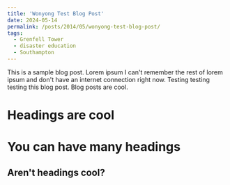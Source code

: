 ```yaml
---
title: 'Wonyong Test Blog Post'
date: 2024-05-14
permalink: /posts/2014/05/wonyong-test-blog-post/
tags:
  - Grenfell Tower
  - disaster education
  - Southampton
---
```


This is a sample blog post. Lorem ipsum I can't remember the rest of lorem ipsum and don't have an internet connection right now. Testing testing testing this blog post. Blog posts are cool.

Headings are cool
======

You can have many headings
======

Aren't headings cool?
------
